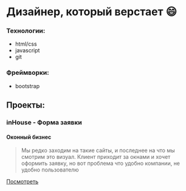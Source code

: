 # Дизайнер, который верстает :smile:

### Технологии:

- html/css
- javascript
- git

### Фреймворки:

- bootstrap

## Проекты:

### inHouse - Форма заявки

#### Оконный бизнес

> Мы редко заходим на такие сайты, и последнее на что мы смотрим это визуал.
> Клиент приходит за окнами и хочет оформить заявку, но вот проблема что удобно компании, не удобно пользователю

[Посмотреть](https://ilya-frontman.github.io/inHouse/)
